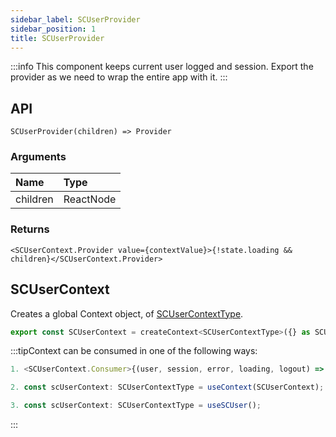 ```yaml
---
sidebar_label: SCUserProvider
sidebar_position: 1
title: SCUserProvider
---
```


:::info
This component keeps current user logged and session.
Export the provider as we need to wrap the entire app with it.
:::


## API

`SCUserProvider(children) => Provider`
### Arguments

| Name | Type |
| :------ | :------ |
| children | ReactNode |

### Returns

```JSX
<SCUserContext.Provider value={contextValue}>{!state.loading && children}</SCUserContext.Provider>
```

## SCUserContext

Creates a global Context object, of [SCUserContextType](../Types/context/#scusercontexttype).


```jsx
export const SCUserContext = createContext<SCUserContextType>({} as SCUserContextType);
```


:::tipContext can be consumed in one of the following ways:


```jsx
1. <SCUserContext.Consumer>{(user, session, error, loading, logout) => (...)}</SCUserContext.Consumer>
```
```jsx
2. const scUserContext: SCUserContextType = useContext(SCUserContext);
```
```jsx
3. const scUserContext: SCUserContextType = useSCUser();
````
:::

